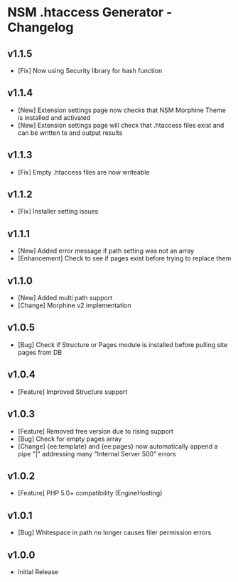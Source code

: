 NSM .htaccess Generator - Changelog
===================================

v1.1.5
------

* [Fix] Now using Security library for hash function

v1.1.4
------

* [New] Extension settings page now checks that NSM Morphine Theme is installed and activated
* [New] Extension settings page will check that .htaccess files exist and can be written to and output results

v1.1.3
------

* [Fix] Empty .htaccess files are now writeable

v1.1.2
------

* [Fix] Installer setting issues

v1.1.1
------

* [New] Added error message if path setting was not an array
* [Enhancement] Check to see if pages exist before trying to replace them

v1.1.0
------

* [New] Added multi path support
* [Change] Morphine v2 implementation

v1.0.5
------

* [Bug] Check if Structure or Pages module is installed before pulling site pages from DB

v1.0.4
------

* [Feature] Improved Structure support

v1.0.3
------

* [Feature] Removed free version due to rising support
* [Bug] Check for empty pages array
* [Change] {ee:template} and {ee:pages} now automatically append a pipe "|" addressing many "Internal Server 500" errors

v1.0.2
------

* [Feature] PHP 5.0+ compatibility (EngineHosting)

v1.0.1
------

* [Bug] Whitespace in path no longer causes filer permission errors

v1.0.0
------

* Initial Release